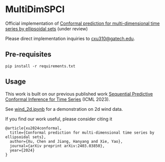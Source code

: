 # MultiDimSPCI
Official implementation of [Conformal prediction for multi-dimensional time series by ellipsoidal sets](https://arxiv.org/abs/2403.03850) (under review)

Please direct implementation inquiries to cxu310@gatech.edu.

## Pre-requisites
```
pip install -r requirements.txt
```

## Usage
This work is built on our previous published work [Sequential Predictive Conformal Inference for Time Series](https://openreview.net/forum?id=jJeY7w8YRz) (ICML 2023).  

See [wind_2d.ipynb](https://github.com/hamrel-cxu/MultiDimSPCI/blob/main/wind_2d.ipynb) for a demonstration on 2d wind data.


If you find our work useful, please consider citing it
```
@article{xu2024conformal,
  title={Conformal prediction for multi-dimensional time series by ellipsoidal sets},
  author={Xu, Chen and Jiang, Hanyang and Xie, Yao},
  journal={arXiv preprint arXiv:2403.03850},
  year={2024}
}
```

